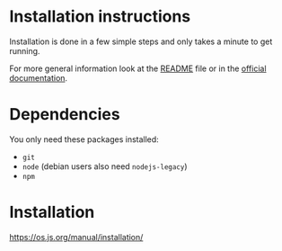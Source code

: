 # Installation instructions

Installation is done in a few simple steps and only takes a minute to get running.

For more general information look at the [README](README.md) file or in the [official documentation](https://os.js.org/doc/).

# Dependencies

You only need these packages installed:

- `git`
- `node` (debian users also need `nodejs-legacy`)
- `npm`

# Installation

https://os.js.org/manual/installation/

